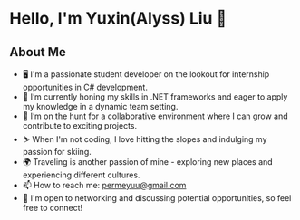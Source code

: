 # Hello, I'm Yuxin(Alyss) Liu 👋

## About Me
- 🖥 I'm a passionate student developer on the lookout for internship opportunities in C# development.
- 🌱 I’m currently honing my skills in .NET frameworks and eager to apply my knowledge in a dynamic team setting.
- 👯 I’m on the hunt for a collaborative environment where I can grow and contribute to exciting projects.
- ⛷️ When I'm not coding, I love hitting the slopes and indulging my passion for skiing.
- 🌍 Traveling is another passion of mine - exploring new places and experiencing different cultures.
- 📫 How to reach me: permeyuu@gmail.com
- 🤝 I'm open to networking and discussing potential opportunities, so feel free to connect!

<!---
permeyuu/permeyuu is a ✨ special ✨ repository because its `README.md` (this file) appears on your GitHub profile.
You can click the Preview link to take a look at your changes.
--->

